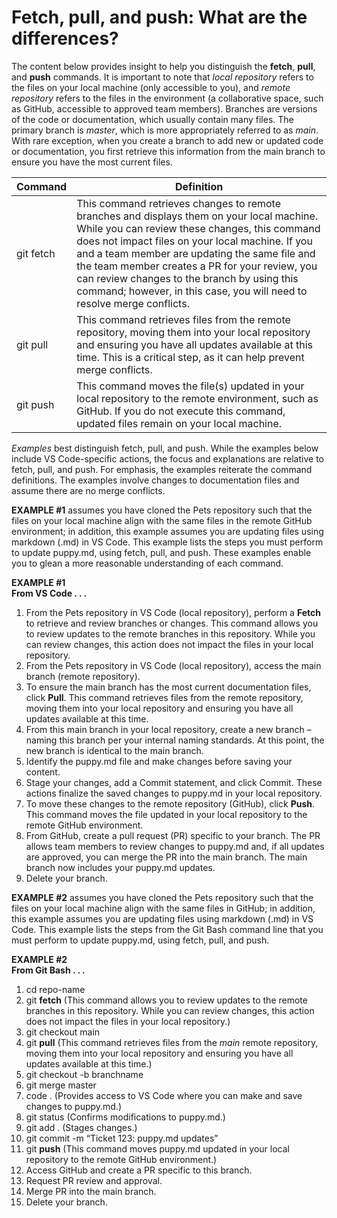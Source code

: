 # Fetch, pull, and push: What are the differences?
The content below provides insight to help you distinguish the **fetch**, **pull**, and **push** commands. It is important to note that *local repository* refers to the files on your local machine (only accessible to you), and *remote repository* refers to the files in the environment (a collaborative space, such as GitHub, accessible to approved team members). Branches are versions of the code or documentation, which usually contain many files. The primary branch is *master*, which is more appropriately referred to as *main*. With rare exception, when you create a branch to add new or updated code or documentation, you first retrieve this information from the main branch to ensure you have the most current files.

| Command | Definition |
| ----------- | ---------- |
| git fetch | This command retrieves changes to remote branches and displays them on your local machine. While you can review these changes, this command does not impact files on your local machine. If you and a team member are updating the same file and the team member creates a PR for your review, you can review changes to the branch by using this command; however, in this case, you will need to resolve merge conflicts. |
| git pull | This command retrieves files from the remote repository, moving them into your local repository and ensuring you have all updates available at this time. This is a critical step, as it can help prevent merge conflicts.|
| git push | This command moves the file(s) updated in your local repository to the remote environment, such as GitHub. If you do not execute this command, updated files remain on your local machine. |

*Examples* best distinguish fetch, pull, and push. While the examples below include VS Code-specific actions, the focus and explanations are relative to fetch, pull, and push. For emphasis, the examples reiterate the command definitions. The examples involve changes to documentation files and assume there are no merge conflicts.

**EXAMPLE #1** assumes you have cloned the Pets repository such that the files on your local machine align with the same files in the remote GitHub environment; in addition, this example assumes you are updating files using markdown (.md) in VS Code. This example lists the steps you must perform to update puppy.md, using fetch, pull, and push. These examples enable you to glean a more reasonable understanding of each command.

**EXAMPLE #1** <br>
**From VS Code . . .**
1.  From the Pets repository in VS Code (local repository), perform a **Fetch** to retrieve and review branches or changes. This command allows you to review updates to the remote branches in this repository. While you can review changes, this action does not impact the files in your local repository.
2.  From the Pets repository in VS Code (local repository), access the main branch (remote repository).
3.  To ensure the main branch has the most current documentation files, click **Pull**. This command retrieves files from the remote repository, moving them into your local repository and ensuring you have all updates available at this time.
4.  From this main branch in your local repository, create a new branch – naming this branch per your internal naming standards. At this point, the new branch is identical to the main branch.
5.  Identify the puppy.md file and make changes before saving your content. 
6.  Stage your changes, add a Commit statement, and click Commit. These actions finalize the saved changes to puppy.md in your local repository. 
7.  To move these changes to the remote repository (GitHub), click **Push**. This command moves the file updated in your local repository to the remote GitHub environment.
8.  From GitHub, create a pull request (PR) specific to your branch. The PR allows team members to review changes to puppy.md and, if all updates are approved, you can merge the PR into the main branch. The main branch now includes your puppy.md updates.
9.  Delete your branch.<br>

**EXAMPLE #2** assumes you have cloned the Pets repository such that the files on your local machine align with the same files in GitHub; in addition, this example assumes you are updating files using markdown (.md) in VS Code. This example lists the steps from the Git Bash command line that you must perform to update puppy.md, using fetch, pull, and push.

**EXAMPLE #2** <br>
**From Git Bash . . .**
1.  cd repo-name
2.  git **fetch** (This command allows you to review updates to the remote branches in this repository. While you can review changes, this action does not impact the files in your local repository.) 
3.  git checkout main
4.  git **pull** (This command retrieves files from the *main* remote repository, moving them into your local repository and ensuring you have all updates available at this time.)
5.  git checkout -b branchname
6.  git merge master
7.  code . (Provides access to VS Code where you can make and save changes to puppy.md.)
8.  git status (Confirms modifications to puppy.md.)
9.  git add . (Stages changes.)
10. git commit -m “Ticket 123: puppy.md updates”
11. git **push** (This command moves puppy.md updated in your local repository to the remote GitHub environment.)
12. Access GitHub and create a PR specific to this branch.
13. Request PR review and approval.
14. Merge PR into the main branch.
15. Delete your branch.
